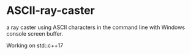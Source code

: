 # ASCII-ray-caster
a ray caster using ASCII characters in the command line with Windows console screen buffer.

Working on std::c++17
